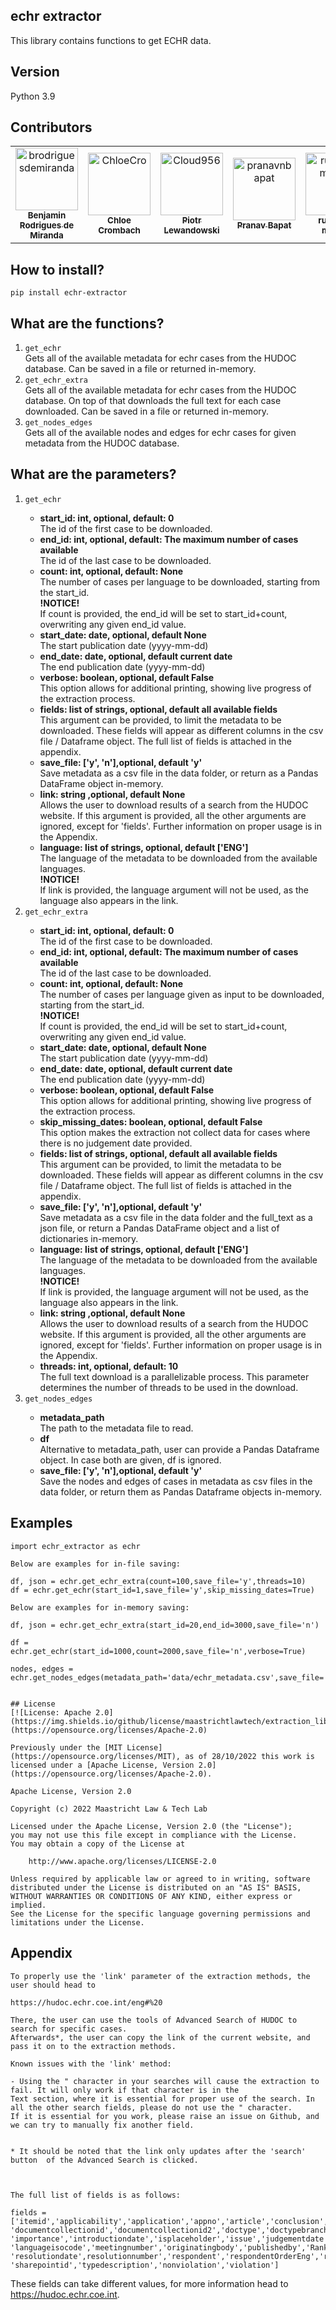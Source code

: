 ## echr extractor

This library contains functions to get ECHR data.

## Version

Python 3.9

## Contributors

<!-- readme: contributors,gijsvd -start -->
<table>
<tr>
    <td align="center">
        <a href="https://github.com/brodriguesdemiranda">
            <img src="https://avatars.githubusercontent.com/u/35369949?v=4" width="100;" alt="brodriguesdemiranda"/>
            <br />
            <sub><b>Benjamin Rodrigues de Miranda</b></sub>
        </a>
    </td>
    <td align="center">
        <a href="https://github.com/ChloeCro">
            <img src="https://avatars.githubusercontent.com/u/99276050?v=4" width="100;" alt="ChloeCro"/>
            <br />
            <sub><b>Chloe Crombach</b></sub>
        </a>
    </td>
    <td align="center">
        <a href="https://github.com/Cloud956">
            <img src="https://avatars.githubusercontent.com/u/24865274?v=4" width="100;" alt="Cloud956"/>
            <br />
            <sub><b>Piotr Lewandowski</b></sub>
        </a>
    </td>
    <td align="center">
        <a href="https://github.com/pranavnbapat">
            <img src="https://avatars.githubusercontent.com/u/7271334?v=4" width="100;" alt="pranavnbapat"/>
            <br />
            <sub><b>Pranav Bapat</b></sub>
        </a>
    </td>
    <td align="center">
        <a href="https://github.com/running-machin">
            <img src="https://avatars.githubusercontent.com/u/60750154?v=4" width="100;" alt="running-machin"/>
            <br />
            <sub><b>running-machin</b></sub>
        </a>
    </td>
    <td align="center">
        <a href="https://github.com/shashankmc">
            <img src="https://avatars.githubusercontent.com/u/3445114?v=4" width="100;" alt="shashankmc"/>
            <br />
            <sub><b>shashankmc</b></sub>
        </a>
    </td>
    <td align="center">
        <a href="https://github.com/gijsvd">
            <img src="https://avatars.githubusercontent.com/u/31765316?v=4" width="100;" alt="gijsvd"/>
            <br />
            <sub><b>gijsvd</b></sub>
        </a>
    </td>
</tr>
</table>
<!-- readme: contributors,gijsvd -end -->

## How to install?

<code>pip install echr-extractor</code>

## What are the functions?

<ol>
    <li><code>get_echr</code></li>
     Gets all of the available metadata for echr cases from the HUDOC database.
    Can be saved in a file or returned in-memory.
<br>
    <li><code>get_echr_extra</code></li>
    Gets all of the available metadata for echr cases from the HUDOC database. 
On top of that downloads the full text for each case downloaded. Can be saved in a file or returned in-memory.
<br>
    <li><code>get_nodes_edges</code></li>
    Gets all of the available nodes and edges for echr cases for given metadata from the HUDOC database.
</ol>

## What are the parameters?

<ol>
    <li><code>get_echr</code></li> 
    <ul>
        <li><strong>start_id: int, optional, default: 0</strong></li>
        The id of the first case to be downloaded.
         <li><strong>end_id: int, optional, default: The maximum number of cases available</strong></li>
        The id of the last case to be downloaded.
        <li><strong>count: int, optional, default: None </strong></li>
        The number of cases per language to be downloaded, starting from the start_id. 
        <br><strong>!NOTICE!</strong><br>
        If count is provided, the end_id will be set to start_id+count, overwriting any given end_id value.
        <li><strong>start_date: date, optional, default None</strong></li>
        The start publication date (yyyy-mm-dd)
        <li><strong>end_date: date, optional, default current date</strong></li>
        The end publication date (yyyy-mm-dd)
        <li><strong>verbose: boolean, optional, default False</strong></li>
        This option allows for additional printing, showing live progress of the extraction process.
        <li><strong>fields: list of strings, optional, default all available fields</strong></li>
        This argument can be provided, to limit the metadata to be downloaded. These fields will appear as 
        different columns in the csv file / Dataframe object. The full list of fields is attached in the appendix.
        <li><strong>save_file: ['y', 'n'],optional, default 'y'</strong></li>
        Save metadata as a csv file in the data folder, or return as a Pandas DataFrame object in-memory.
        <li><strong>link: string ,optional, default None </strong></li>
        Allows the user to download results of a search from the HUDOC website. If this argument is provided, all
        the other arguments are ignored, except for 'fields'. Further information on proper usage is in the Appendix.
        <li><strong>language: list of strings, optional, default ['ENG']</strong></li>
        The language of the metadata to be downloaded from the available languages.
        <br><strong>!NOTICE!</strong><br>
        If link is provided, the language argument will not be used, as the language also appears in the link.
</ul>
    <li><code>get_echr_extra</code></li>
    <ul> 
        <li><strong>start_id: int, optional, default: 0</strong></li>
        The id of the first case to be downloaded.
        <li><strong>end_id: int, optional, default: The maximum number of cases available</strong></li>
        The id of the last case to be downloaded.
        <li><strong>count: int, optional, default: None </strong></li>
        The number of cases per language given as input to be downloaded, starting from the start_id. 
        <br><strong>!NOTICE!</strong><br>
        If count is provided, the end_id will be set to start_id+count, overwriting any given end_id value.
        <li><strong>start_date: date, optional, default None</strong></li>
        The start publication date (yyyy-mm-dd)
        <li><strong>end_date: date, optional, default current date</strong></li>
        The end publication date (yyyy-mm-dd)
        <li><strong>verbose: boolean, optional, default False</strong></li>
        This option allows for additional printing, showing live progress of the extraction process.
        <li><strong>skip_missing_dates: boolean, optional, default False</strong></li>
        This option makes the extraction not collect data for cases where there is no judgement date provided.
        <li><strong>fields: list of strings, optional, default all available fields</strong></li>
        This argument can be provided, to limit the metadata to be downloaded. These fields will appear as 
        different columns in the csv file / Dataframe object. The full list of fields is attached in the appendix.
        <li><strong>save_file: ['y', 'n'],optional, default 'y'</strong></li>
        Save metadata as a csv file in the data folder and the full_text as a json file, 
        or return a Pandas DataFrame object and a list of dictionaries in-memory.
        <li><strong>language: list of strings, optional, default ['ENG']</strong></li>
        The language of the metadata to be downloaded from the available languages.
        <br><strong>!NOTICE!</strong><br>
        If link is provided, the language argument will not be used, as the language also appears in the link.
        <li><strong>link: string ,optional, default None </strong></li>
        Allows the user to download results of a search from the HUDOC website. If this argument is provided, all
        the other arguments are ignored, except for 'fields'. Further information on proper usage is in the Appendix.
        <li><strong>threads: int, optional, default: 10</strong></li>
        The full text download is a parallelizable process.
        This parameter determines the number of threads to be used in the download.
    </ul>
    <li><code>get_nodes_edges</code></li>
    <ul>
        <li><strong>metadata_path</strong></li>
        The path to the metadata file to read.
        <li><strong>df</strong></li>
        Alternative to metadata_path, user can provide a Pandas Dataframe object. In case both are given, df is ignored.
        <li><strong>save_file: ['y', 'n'],optional, default 'y'</strong></li>
        Save the nodes and edges of cases in metadata as csv files in the data folder, or return them as Pandas Dataframe objects in-memory.
    </ul>
</ol>

## Examples

```
import echr_extractor as echr

Below are examples for in-file saving:

df, json = echr.get_echr_extra(count=100,save_file='y',threads=10)
df = echr.get_echr(start_id=1,save_file='y',skip_missing_dates=True)

Below are examples for in-memory saving:

df, json = echr.get_echr_extra(start_id=20,end_id=3000,save_file='n')
    
df = echr.get_echr(start_id=1000,count=2000,save_file='n',verbose=True)

nodes, edges = echr.get_nodes_edges(metadata_path='data/echr_metadata.csv',save_file='n')
```

```

## License
[![License: Apache 2.0](https://img.shields.io/github/license/maastrichtlawtech/extraction_libraries)](https://opensource.org/licenses/Apache-2.0)

Previously under the [MIT License](https://opensource.org/licenses/MIT), as of 28/10/2022 this work is licensed under a [Apache License, Version 2.0](https://opensource.org/licenses/Apache-2.0).

Apache License, Version 2.0

Copyright (c) 2022 Maastricht Law & Tech Lab

Licensed under the Apache License, Version 2.0 (the "License");
you may not use this file except in compliance with the License.
You may obtain a copy of the License at
    
    http://www.apache.org/licenses/LICENSE-2.0

Unless required by applicable law or agreed to in writing, software
distributed under the License is distributed on an "AS IS" BASIS,
WITHOUT WARRANTIES OR CONDITIONS OF ANY KIND, either express or implied.
See the License for the specific language governing permissions and
limitations under the License.
```

## Appendix

```
To properly use the 'link' parameter of the extraction methods, the user should head to 

https://hudoc.echr.coe.int/eng#%20

There, the user can use the tools of Advanced Search of HUDOC to search for specific cases.
Afterwards*, the user can copy the link of the current website, and pass it on to the extraction methods. 

Known issues with the 'link' method:

- Using the " character in your searches will cause the extraction to fail. It will only work if that character is in the
Text section, where it is essential for proper use of the search. In all the other search fields, please do not use the " character.
If it is essential for you work, please raise an issue on Github, and we can try to manually fix another field.


* It should be noted that the link only updates after the 'search' button  of the Advanced Search is clicked.



The full list of fields is as follows:

fields = ['itemid','applicability','application','appno','article','conclusion','decisiondate','docname',
'documentcollectionid','documentcollectionid2','doctype','doctypebranch','ecli','externalsources','extractedappno',
'importance','introductiondate','isplaceholder','issue','judgementdate','kpdate','kpdateAsText','kpthesaurus',
'languageisocode','meetingnumber','originatingbody','publishedby','Rank','referencedate','reportdate','representedby',
'resolutiondate',resolutionnumber','respondent','respondentOrderEng','rulesofcourt','separateopinion','scl',
'sharepointid','typedescription','nonviolation','violation']

```

These fields can take different values, for more information head to https://hudoc.echr.coe.int.
